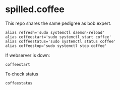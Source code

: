 # spilled.coffee
This repo shares the same pedigree as bob.expert.


```
alias refresh='sudo systemctl daemon-reload'
alias coffeestart='sudo systemctl start coffee'
alias coffeestatus='sudo systemctl status coffee'
alias coffeestop='sudo systemctl stop coffee'
```

If webserver is down:
```
coffeestart
```

To check status
```
coffeestatus
```
